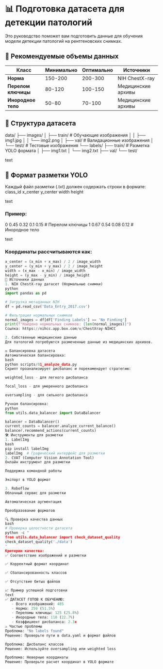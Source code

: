 # 📊 Подготовка датасета для детекции патологий

Это руководство поможет вам подготовить данные для обучения модели детекции патологий на рентгеновских снимках.

## 🎯 Рекомендуемые объемы данных

| Класс | Минимально | Оптимально | Источники |
|-------|------------|------------|-----------|
| **Норма** | 150-200 | 200-300 | NIH ChestX-ray |
| **Перелом ключицы** | 80-120 | 100-150 | Медицинские архивы |
| **Инородное тело** | 50-80 | 70-100 | Медицинские архивы |

## 📁 Структура датасета
data/
├── images/
│ ├── train/ # Обучающие изображения
│ │ ├── img1.jpg
│ │ └── img2.png
│ ├── val/ # Валидационные изображения
│ └── test/ # Тестовые изображения
└── labels/
├── train/ # Разметка YOLO формата
│ ├── img1.txt
│ └── img2.txt
├── val/
└── test/

text

## 🔧 Формат разметки YOLO

Каждый файл разметки (.txt) должен содержать строки в формате:
class_id x_center y_center width height

text

### Пример:
0 0.45 0.32 0.1 0.15 # Перелом ключицы
1 0.67 0.54 0.08 0.12 # Инородное тело

text

### Координаты рассчитываются как:

```python
x_center = (x_min + x_max) / 2 / image_width
y_center = (y_min + y_max) / 2 / image_height  
width = (x_max - x_min) / image_width
height = (y_max - y_min) / image_height
🏥 Источники данных
1. NIH ChestX-ray датасет (Нормальные снимки)
python
import pandas as pd

# Загрузка метаданных NIH
df = pd.read_csv('Data_Entry_2017.csv')

# Фильтрация нормальных снимков
normal_images = df[df['Finding Labels'] == 'No Finding']
print(f"Найдено нормальных снимков: {len(normal_images)}")
Ссылка: https://nihcc.app.box.com/v/ChestXray-NIHCC

2. Собственные медицинские данные
Для патологий потребуются размеченные данные из медицинских архивов.

⚖️ Балансировка датасета
Автоматическая балансировка:
bash
python scripts/01_analyze_data.py
Скрипт проанализирует дисбаланс и порекомендует стратегию:

weighted_loss - для легкого дисбаланса

focal_loss - для умеренного дисбаланса

oversampling - для сильного дисбаланса

Ручная балансировка:
python
from utils.data_balancer import DataBalancer

balancer = DataBalancer()
current_counts = balancer.analyze_current_balance()
balancer.recommend_actions(current_counts)
🛠️ Инструменты для разметки
1. LabelImg
bash
pip install labelImg
labelImg  # Графический интерфейс для разметки
2. CVAT (Computer Vision Annotation Tool)
Онлайн инструмент для разметки

Поддержка командной работы

Экспорт в YOLO формат

3. Roboflow
Облачный сервис для разметки

Автоматическая аугментация

Преобразование форматов

🔍 Проверка качества данных
bash
# Проверка целостности датасета
python -c "
from utils.data_balancer import check_dataset_quality
check_dataset_quality('./data')
"
Критерии качества:
✅ Соответствие изображений и разметки

✅ Корректный формат координат

✅ Сбалансированность классов

✅ Отсутствие битых файлов

📈 Пример успешной подготовки
text
✅ ДАТАСЕТ ГОТОВ К ОБУЧЕНИЮ:
   - Всего изображений: 485
   - Норма: 250 (51.5%)
   - Переломы ключицы: 125 (25.8%) 
   - Инородные тела: 110 (22.7%)
   - Коэффициент дисбаланса: 2.3x
⚠️ Частые проблемы
Проблема: "No labels found"
Решение: Проверьте пути в data.yaml и формат файлов

Проблема: Дисбаланс классов
Решение: Используйте oversampling или weighted loss

Проблема: Неверные координаты
Решение: Проверьте расчет координат в YOLO формате

